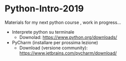# Python-Intro-2019
Materials for my next python course , work in progress...

- Interprete python su terminale 
  - Downolad: https://www.python.org/downloads/
- PyCharm (installare per prossima lezione)
  - Download (versione community): https://www.jetbrains.com/pycharm/download/
